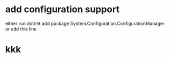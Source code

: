 
# add configuration support

either run
dotnet add package System.Configuration.ConfigurationManager
or add this line
<PackageReference Include="System.Configuration.ConfigurationManager" Version="6.0.0" />



# kkk